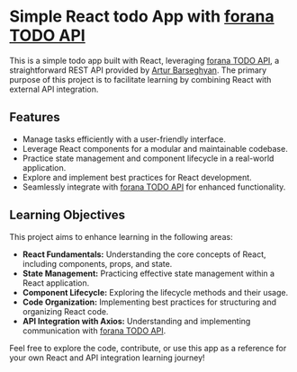 # Simple React todo App with [forana TODO API](https://github.com/barseghyanartur/forana/tree/main/todo)

This is a simple todo app built with React, leveraging [forana TODO API](https://github.com/barseghyanartur/forana/tree/main/todo), a straightforward REST API provided by [Artur Barseghyan](https://github.com/barseghyanartur). The primary purpose of this project is to facilitate learning by combining React with external API integration.

## Features

- Manage tasks efficiently with a user-friendly interface.
- Leverage React components for a modular and maintainable codebase.
- Practice state management and component lifecycle in a real-world application.
- Explore and implement best practices for React development.
- Seamlessly integrate with [forana TODO API](https://github.com/barseghyanartur/forana/tree/main/todo) for enhanced functionality.

## Learning Objectives

This project aims to enhance learning in the following areas:

- **React Fundamentals:** Understanding the core concepts of React, including components, props, and state.
- **State Management:** Practicing effective state management within a React application.
- **Component Lifecycle:** Exploring the lifecycle methods and their usage.
- **Code Organization:** Implementing best practices for structuring and organizing React code.
- **API Integration with Axios:** Understanding and implementing communication with [forana TODO API](https://github.com/barseghyanartur/forana/tree/main/todo).

Feel free to explore the code, contribute, or use this app as a reference for your own React and API integration learning journey!
